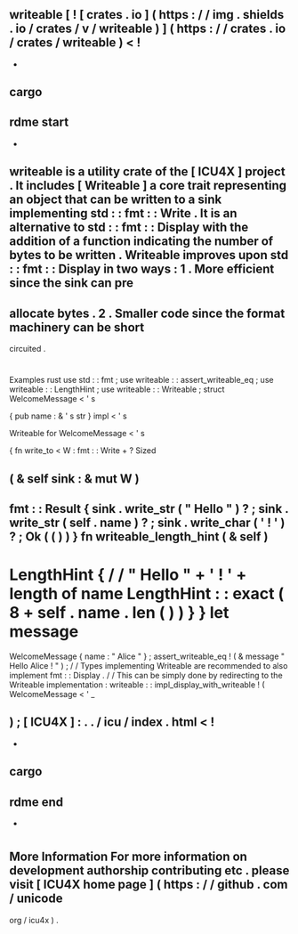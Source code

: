 #
writeable
[
!
[
crates
.
io
]
(
https
:
/
/
img
.
shields
.
io
/
crates
/
v
/
writeable
)
]
(
https
:
/
/
crates
.
io
/
crates
/
writeable
)
<
!
-
-
cargo
-
rdme
start
-
-
>
writeable
is
a
utility
crate
of
the
[
ICU4X
]
project
.
It
includes
[
Writeable
]
a
core
trait
representing
an
object
that
can
be
written
to
a
sink
implementing
std
:
:
fmt
:
:
Write
.
It
is
an
alternative
to
std
:
:
fmt
:
:
Display
with
the
addition
of
a
function
indicating
the
number
of
bytes
to
be
written
.
Writeable
improves
upon
std
:
:
fmt
:
:
Display
in
two
ways
:
1
.
More
efficient
since
the
sink
can
pre
-
allocate
bytes
.
2
.
Smaller
code
since
the
format
machinery
can
be
short
-
circuited
.
#
#
Examples
rust
use
std
:
:
fmt
;
use
writeable
:
:
assert_writeable_eq
;
use
writeable
:
:
LengthHint
;
use
writeable
:
:
Writeable
;
struct
WelcomeMessage
<
'
s
>
{
pub
name
:
&
'
s
str
}
impl
<
'
s
>
Writeable
for
WelcomeMessage
<
'
s
>
{
fn
write_to
<
W
:
fmt
:
:
Write
+
?
Sized
>
(
&
self
sink
:
&
mut
W
)
-
>
fmt
:
:
Result
{
sink
.
write_str
(
"
Hello
"
)
?
;
sink
.
write_str
(
self
.
name
)
?
;
sink
.
write_char
(
'
!
'
)
?
;
Ok
(
(
)
)
}
fn
writeable_length_hint
(
&
self
)
-
>
LengthHint
{
/
/
"
Hello
"
+
'
!
'
+
length
of
name
LengthHint
:
:
exact
(
8
+
self
.
name
.
len
(
)
)
}
}
let
message
=
WelcomeMessage
{
name
:
"
Alice
"
}
;
assert_writeable_eq
!
(
&
message
"
Hello
Alice
!
"
)
;
/
/
Types
implementing
Writeable
are
recommended
to
also
implement
fmt
:
:
Display
.
/
/
This
can
be
simply
done
by
redirecting
to
the
Writeable
implementation
:
writeable
:
:
impl_display_with_writeable
!
(
WelcomeMessage
<
'
_
>
)
;
[
ICU4X
]
:
.
.
/
icu
/
index
.
html
<
!
-
-
cargo
-
rdme
end
-
-
>
#
#
More
Information
For
more
information
on
development
authorship
contributing
etc
.
please
visit
[
ICU4X
home
page
]
(
https
:
/
/
github
.
com
/
unicode
-
org
/
icu4x
)
.
